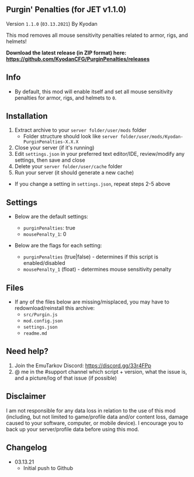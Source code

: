 Purgin' Penalties (for JET v1.1.0)
----------------
Version `1.1.0` (`03.13.2021`)
By Kyodan

This mod removes all mouse sensitivity penalties related to armor, rigs, and helmets!

**Download the latest release (in ZIP format) here: https://github.com/KyodanCFG/PurginPenalties/releases**
                                                                                   
## Info

- By default, this mod will enable itself and set all mouse sensitivity penalties for armor, rigs, and helmets to `0`.

## Installation

1. Extract archive to your `server folder/user/mods` folder 
    * Folder structure should look like `server folder/user/mods/Kyodan-PurginPenalties-X.X.X`
2. Close your server (if it's running)
3. Edit `settings.json` in your preferred text editor/IDE, review/modify any settings, then save and close
4. Delete your `server folder/user/cache` folder
5. Run your server (it should generate a new cache)

* If you change a setting in `settings.json`, repeat steps 2-5 above

## Settings

- Below are the default settings:
    * `purginPenalties`: true
    * `mousePenalty_1`: 0

- Below are the flags for each setting:
    * `purginPenalties` (true|false)          - determines if this script is enabled/disabled
    * `mousePenalty_1` (float)                - determines mouse sensitivity penalty

## Files

- If any of the files below are missing/misplaced, you may have to redownload/reinstall this archive:
    * `src/Purgin.js`
    * `mod.config.json`
    * `settings.json`
    * `readme.md`

## Need help?

1. Join the EmuTarkov Discord: https://discord.gg/33r4FPp
2. @ me in the #support channel which script + version, what the issue is, and a picture/log of that issue (if possible)

## Disclaimer

I am not responsible for any data loss in relation to the use of this mod (including, but not limited to game/profile data and/or content loss, damage caused to your software, computer, or mobile device). I encourage you to back up your server/profile data before using this mod.

## Changelog

- 03.13.21
    * Initial push to Github
